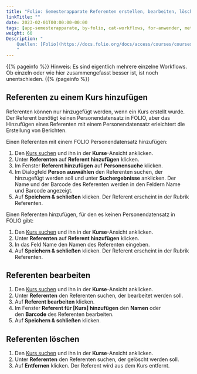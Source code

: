 ```yaml
---
title: "Folio: Semesterapparate Referenten erstellen, bearbeiten, löschen"
linkTitle: ""
date: 2023-02-01T00:00:00-00:00
tags: [app-semesterapparate, by-folio, cat-workflows, for-anwender, meta-workflow_sammlung]
weight: 60
Description: "
    Quellen: [Folio](https://docs.folio.org/docs/access/courses/courses/#adding-an-instructor-to-a-course ) & [GBV](https://info.gbv.de/pages/viewpage.action?pageId=843841632)
    "
---
```


{{% pageinfo %}}
Hinweis: Es sind eigentlich mehrere einzelne Workflows. Ob einzeln oder wie hier zusammengefasst besser ist, ist noch unentschieden.
{{% /pageinfo %}}

## Referenten zu einem Kurs hinzufügen

Referenten können nur hinzugefügt werden, wenn ein Kurs erstellt wurde. Der Referent benötigt keinen Personendatensatz in FOLIO, aber das Hinzufügen eines Referenten mit einem Personendatensatz erleichtert die Erstellung von Berichten.

Einen Referenten mit einem FOLIO Personendatensatz hinzufügen:

1.  Den [Kurs suchen](https://info.gbv.de/display/FOLIOGBVEXTERN/Folio%3A+Semesterapparate+Suche+nach+Kursen+und+reservierten+Exemplaren) und ihn in der **Kurse**\-Ansicht anklicken.
2.  Unter **Referenten** auf **Referent hinzufügen** klicken.
3.  Im Fenster **Referent hinzufügen** auf **Personensuche** klicken.
4.  Im Dialogfeld **Person auswählen** den Referenten suchen, der hinzugefügt werden soll und unter **Suchergebnisse** anklicken. Der Name und der Barcode des Referenten werden in den Feldern Name und Barcode angezeigt.
5.  Auf **Speichern & schließen** klicken. Der Referent erscheint in der Rubrik Referenten.

Einen Referenten hinzufügen, für den es keinen Personendatensatz in FOLIO gibt:

1.  Den [Kurs suchen](https://info.gbv.de/display/FOLIOGBVEXTERN/Folio%3A+Semesterapparate+Suche+nach+Kursen+und+reservierten+Exemplaren) und ihn in der **Kurse**\-Ansicht anklicken.
2.  Unter **Referenten** auf **Referent hinzufügen** klicken.
3.  In das Feld Name den Namen des Referenten eingeben.
4.  Auf **Speichern & schließen** klicken. Der Referent erscheint in der Rubrik Referenten.

## Referenten bearbeiten

1.  Den [Kurs suchen](https://info.gbv.de/display/FOLIOGBVEXTERN/Folio%3A+Semesterapparate+Suche+nach+Kursen+und+reservierten+Exemplaren) und ihn in der **Kurse**\-Ansicht anklicken.
2.  Unter **Referenten** den Referenten suchen, der bearbeitet werden soll.
3.  Auf **Referent bearbeiten** klicken.
4.  Im Fenster **Referent für \[Kurs\] hinzufügen** den **Namen** oder den **Barcode** des Referenten bearbeiten.
5.  Auf **Speichern & schließen** klicken.

## Referenten löschen

1.  Den [Kurs suchen](https://info.gbv.de/display/FOLIOGBVEXTERN/Folio%3A+Semesterapparate+Suche+nach+Kursen+und+reservierten+Exemplaren) und ihn in der **Kurse**\-Ansicht anklicken.
2.  Unter **Referenten** den Referenten suchen, der gelöscht werden soll.
3.  Auf **Entfernen** klicken. Der Referent wird aus dem Kurs entfernt.

